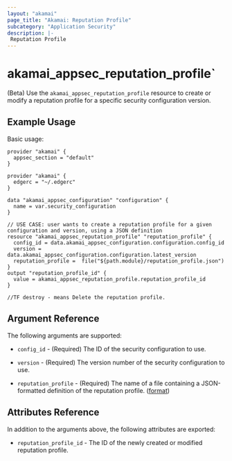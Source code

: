 ```yaml
---
layout: "akamai"
page_title: "Akamai: Reputation Profile"
subcategory: "Application Security"
description: |-
 Reputation Profile
---
```


# akamai_appsec_reputation_profile`

(Beta) Use the `akamai_appsec_reputation_profile` resource to create or modify a reputation profile for a specific security configuration version.

## Example Usage

Basic usage:

```hcl
provider "akamai" {
  appsec_section = "default"
}

provider "akamai" {
  edgerc = "~/.edgerc"
}

data "akamai_appsec_configuration" "configuration" {
  name = var.security_configuration
}

// USE CASE: user wants to create a reputation profile for a given configuration and version, using a JSON definition
resource "akamai_appsec_reputation_profile" "reputation_profile" {
  config_id = data.akamai_appsec_configuration.configuration.config_id
  version = data.akamai_appsec_configuration.configuration.latest_version
  reputation_profile =  file("${path.module}/reputation_profile.json")
}
output "reputation_profile_id" {
  value = akamai_appsec_reputation_profile.reputation_profile_id
}

//TF destroy - means Delete the reputation profile.
```

## Argument Reference

The following arguments are supported:

* `config_id` - (Required) The ID of the security configuration to use.

* `version` - (Required) The version number of the security configuration to use.

* `reputation_profile` - (Required) The name of a file containing a JSON-formatted definition of the reputation profile. ([format](https://developer.akamai.com/api/cloud_security/application_security/v1.html#postreputationprofiles))

## Attributes Reference

In addition to the arguments above, the following attributes are exported:

* `reputation_profile_id` - The ID of the newly created or modified reputation profile.

